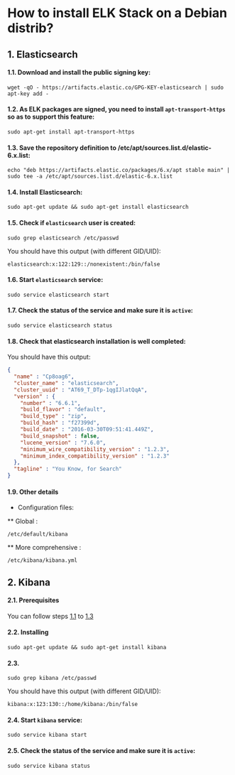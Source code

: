 # How to install ELK Stack on a Debian distrib?
## 1. Elasticsearch

#### 1.1. Download and install the public signing key:
```shell
wget -qO - https://artifacts.elastic.co/GPG-KEY-elasticsearch | sudo apt-key add -
```
#### 1.2. As ELK packages are signed, you need to install `apt-transport-https` so as to support this feature:
```shell
sudo apt-get install apt-transport-https
```
#### 1.3. Save the repository definition to /etc/apt/sources.list.d/elastic-6.x.list:
```shell
echo "deb https://artifacts.elastic.co/packages/6.x/apt stable main" | sudo tee -a /etc/apt/sources.list.d/elastic-6.x.list
```
#### 1.4. Install Elasticsearch:
```shell
sudo apt-get update && sudo apt-get install elasticsearch
```

#### 1.5. Check if `elasticsearch` user is created:
```shell
sudo grep elasticsearch /etc/passwd
```

You should have this output (with different GID/UID):
```shell
elasticsearch:x:122:129::/nonexistent:/bin/false
```

#### 1.6. Start `elasticsearch` service: 
```shell
sudo service elasticsearch start
```

#### 1.7. Check the status of the service and make sure it is `active`:
```shell
sudo service elasticsearch status
```
#### 1.8. Check that elasticsearch installation is well completed:

You should have this output:
```JSON
{
  "name" : "Cp8oag6",
  "cluster_name" : "elasticsearch",
  "cluster_uuid" : "AT69_T_DTp-1qgIJlatQqA",
  "version" : {
    "number" : "6.6.1",
    "build_flavor" : "default",
    "build_type" : "zip",
    "build_hash" : "f27399d",
    "build_date" : "2016-03-30T09:51:41.449Z",
    "build_snapshot" : false,
    "lucene_version" : "7.6.0",
    "minimum_wire_compatibility_version" : "1.2.3",
    "minimum_index_compatibility_version" : "1.2.3"
  },
  "tagline" : "You Know, for Search"
}
```

#### 1.9. Other details
* Configuration files:

** Global : 
```shell 
/etc/default/kibana
```

** More comprehensive : 
```path 
/etc/kibana/kibana.yml
```

## 2. Kibana
#### 2.1. Prerequisites
You can follow steps [1.1](https://github.com/J-Charles7/my_stuffs/blob/master/Guides/ELK_installation.md#11-download-and-install-the-public-signing-key) to [1.3](https://github.com/J-Charles7/my_stuffs/blob/master/Guides/ELK_installation.md#13-save-the-repository-definition-to-etcaptsourceslistdelastic-6xlist)

#### 2.2. Installing 
```shell
sudo apt-get update && sudo apt-get install kibana
```
#### 2.3. 
```shell
sudo grep kibana /etc/passwd
```
You should have this output (with different GID/UID):
```shell
kibana:x:123:130::/home/kibana:/bin/false
```

#### 2.4. Start `kibana` service:
```shell
sudo service kibana start
```

#### 2.5. Check the status of the service and make sure it is `active`:
```shell
sudo service kibana status
```
```
